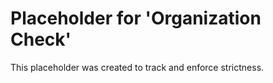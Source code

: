 ﻿# Placeholder for 'Organization Check'
This placeholder was created to track and enforce strictness.
